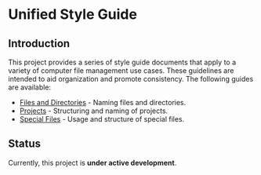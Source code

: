 # Unified Style Guide

## Introduction
This project provides a series of style guide documents that apply to a variety of computer file management use cases. These guidelines are intended to aid organization and promote consistency. The following guides are available:

  - [Files and Directories](doc/files_and_dirs/main.adoc) - Naming files and directories.
  - [Projects](doc/projects/main.adoc) - Structuring and naming of projects.
  - [Special Files](doc/special_files/main.adoc) - Usage and structure of special files.

## Status
Currently, this project is **under active development**.
